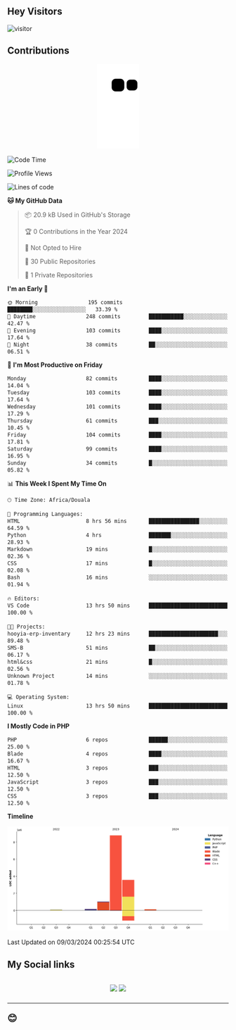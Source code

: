 ## Hey Visitors
![visitor](https://profile-counter.glitch.me/Fotsingboris/count.svg)

## Contributions
<p align="center">
  <img src="https://raw.githubusercontent.com/Fotsingboris/Fotsingboris/output/github-contribution-grid-snake.svg" />
</p>

<!--START_SECTION:waka-->
![Code Time](http://img.shields.io/badge/Code%20Time-858%20hrs%208%20mins-blue)

![Profile Views](http://img.shields.io/badge/Profile%20Views-0-blue)

![Lines of code](https://img.shields.io/badge/From%20Hello%20World%20I%27ve%20Written-13.7%20million%20lines%20of%20code-blue)

**🐱 My GitHub Data** 

> 📦 20.9 kB Used in GitHub's Storage 
 > 
> 🏆 0 Contributions in the Year 2024
 > 
> 🚫 Not Opted to Hire
 > 
> 📜 30 Public Repositories 
 > 
> 🔑 1 Private Repositories 
 > 
**I'm an Early 🐤** 

```text
🌞 Morning                195 commits         ████████░░░░░░░░░░░░░░░░░   33.39 % 
🌆 Daytime                248 commits         ███████████░░░░░░░░░░░░░░   42.47 % 
🌃 Evening                103 commits         ████░░░░░░░░░░░░░░░░░░░░░   17.64 % 
🌙 Night                  38 commits          ██░░░░░░░░░░░░░░░░░░░░░░░   06.51 % 
```
📅 **I'm Most Productive on Friday** 

```text
Monday                   82 commits          ████░░░░░░░░░░░░░░░░░░░░░   14.04 % 
Tuesday                  103 commits         ████░░░░░░░░░░░░░░░░░░░░░   17.64 % 
Wednesday                101 commits         ████░░░░░░░░░░░░░░░░░░░░░   17.29 % 
Thursday                 61 commits          ███░░░░░░░░░░░░░░░░░░░░░░   10.45 % 
Friday                   104 commits         ████░░░░░░░░░░░░░░░░░░░░░   17.81 % 
Saturday                 99 commits          ████░░░░░░░░░░░░░░░░░░░░░   16.95 % 
Sunday                   34 commits          █░░░░░░░░░░░░░░░░░░░░░░░░   05.82 % 
```


📊 **This Week I Spent My Time On** 

```text
🕑︎ Time Zone: Africa/Douala

💬 Programming Languages: 
HTML                     8 hrs 56 mins       ████████████████░░░░░░░░░   64.59 % 
Python                   4 hrs               ███████░░░░░░░░░░░░░░░░░░   28.93 % 
Markdown                 19 mins             █░░░░░░░░░░░░░░░░░░░░░░░░   02.36 % 
CSS                      17 mins             █░░░░░░░░░░░░░░░░░░░░░░░░   02.08 % 
Bash                     16 mins             ░░░░░░░░░░░░░░░░░░░░░░░░░   01.94 % 

🔥 Editors: 
VS Code                  13 hrs 50 mins      █████████████████████████   100.00 % 

🐱‍💻 Projects: 
hooyia-erp-inventary     12 hrs 23 mins      ██████████████████████░░░   89.48 % 
SMS-B                    51 mins             ██░░░░░░░░░░░░░░░░░░░░░░░   06.17 % 
html&css                 21 mins             █░░░░░░░░░░░░░░░░░░░░░░░░   02.56 % 
Unknown Project          14 mins             ░░░░░░░░░░░░░░░░░░░░░░░░░   01.78 % 

💻 Operating System: 
Linux                    13 hrs 50 mins      █████████████████████████   100.00 % 
```

**I Mostly Code in PHP** 

```text
PHP                      6 repos             ██████░░░░░░░░░░░░░░░░░░░   25.00 % 
Blade                    4 repos             ████░░░░░░░░░░░░░░░░░░░░░   16.67 % 
HTML                     3 repos             ███░░░░░░░░░░░░░░░░░░░░░░   12.50 % 
JavaScript               3 repos             ███░░░░░░░░░░░░░░░░░░░░░░   12.50 % 
CSS                      3 repos             ███░░░░░░░░░░░░░░░░░░░░░░   12.50 % 
```



**Timeline**

![Lines of Code chart](https://raw.githubusercontent.com/Fotsingboris/Fotsingboris/main/assets/bar_graph.png)


 Last Updated on 09/03/2024 00:25:54 UTC
<!--END_SECTION:waka-->

<h2>My Social links <h2>
<p align="center">
   <a href="https://linkedin.com/in/Fotsingboris-Mathieu"><img src="https://img.shields.io/badge/linkedin-%230077B5.svg?style=for-the-badge&logo=linkedin&logoColor=white"></a>
   <a href="https://instagram.com/Fotsingboris"><img src="https://img.shields.io/badge/instagram-%23E4405F.svg?style=for-the-badge&logo=Instagram&logoColor=white"></a>
  </p>
<hr>
😊
